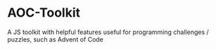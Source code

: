 # AOC-Toolkit
A JS toolkit with helpful features useful for programming challenges / puzzles, such as Advent of Code
